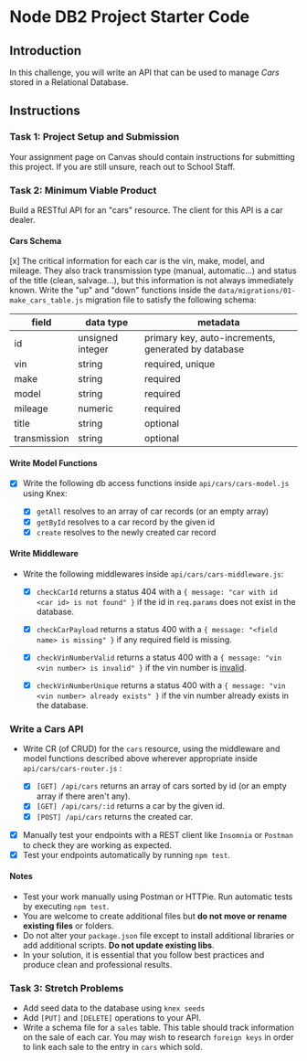 # Node DB2 Project Starter Code

## Introduction

In this challenge, you will write an API that can be used to manage _Cars_ stored in a Relational Database.

## Instructions

### Task 1: Project Setup and Submission

Your assignment page on Canvas should contain instructions for submitting this project. If you are still unsure, reach out to School Staff.

### Task 2: Minimum Viable Product

Build a RESTful API for an "cars" resource. The client for this API is a car dealer.

#### Cars Schema

[x] The critical information for each car is the vin, make, model, and mileage. They also track transmission type (manual, automatic...) and status of the title (clean, salvage...), but this information is not always immediately known. Write the "up" and "down" functions inside the `data/migrations/01-make_cars_table.js` migration file to satisfy the following schema:

| field        | data type        | metadata                                            |
| ------------ | ---------------- | --------------------------------------------------- |
| id           | unsigned integer | primary key, auto-increments, generated by database |
| vin          | string           | required, unique                                    |
| make         | string           | required                                            |
| model        | string           | required                                            |
| mileage      | numeric          | required                                            |
| title        | string           | optional                                            |
| transmission | string           | optional                                            |

#### Write Model Functions

-   [x] Write the following db access functions inside `api/cars/cars-model.js` using Knex:

    -   [x] `getAll` resolves to an array of car records (or an empty array)
    -   [x] `getById` resolves to a car record by the given id
    -   [x] `create` resolves to the newly created car record

#### Write Middleware

-   Write the following middlewares inside `api/cars/cars-middleware.js`:

    -   [x] `checkCarId` returns a status 404 with a `{ message: "car with id <car id> is not found" }` if the id in `req.params` does not exist in the database.

    -   [x] `checkCarPayload` returns a status 400 with a `{ message: "<field name> is missing" }` if any required field is missing.

    -   [x] `checkVinNumberValid` returns a status 400 with a `{ message: "vin <vin number> is invalid" }` if the vin number is [invalid](https://www.npmjs.com/package/vin-validator).

    -   [x] `checkVinNumberUnique` returns a status 400 with a `{ message: "vin <vin number> already exists" }` if the vin number already exists in the database.

### Write a Cars API

-   Write CR (of CRUD) for the `cars` resource, using the middleware and model functions described above wherever appropriate inside `api/cars/cars-router.js` :

    -   [x] `[GET] /api/cars` returns an array of cars sorted by id (or an empty array if there aren't any).
    -   [x] `[GET] /api/cars/:id` returns a car by the given id.
    -   [x] `[POST] /api/cars` returns the created car.

-   [x] Manually test your endpoints with a REST client like `Insomnia` or `Postman` to check they are working as expected.
-   [x] Test your endpoints automatically by running `npm test`.

#### Notes

-   Test your work manually using Postman or HTTPie. Run automatic tests by executing `npm test`.
-   You are welcome to create additional files but **do not move or rename existing files** or folders.
-   Do not alter your `package.json` file except to install additional libraries or add additional scripts. **Do not update existing libs**.
-   In your solution, it is essential that you follow best practices and produce clean and professional results.

### Task 3: Stretch Problems

-   Add seed data to the database using `knex seeds`
-   Add `[PUT]` and `[DELETE]` operations to your API.
-   Write a schema file for a `sales` table. This table should track information on the sale of each car. You may wish to research `foreign keys` in order to link each sale to the entry in `cars` which sold.
